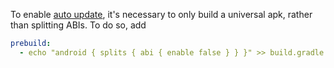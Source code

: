 To enable [auto update](https://f-droid.org/en/docs/Build_Metadata_Reference/#AutoUpdateMode), it's necessary to only build a universal apk, rather than splitting ABIs. To do so, add

```yaml
prebuild:
  - echo "android { splits { abi { enable false } } }" >> build.gradle
```
